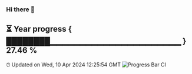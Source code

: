 ### Hi there 👋
⏳ Year progress { ████████▁▁▁▁▁▁▁▁▁▁▁▁▁▁▁▁▁▁▁▁▁▁ } 27.46 %
---
⏰ Updated on Wed, 10 Apr 2024 12:25:54 GMT
![Progress Bar CI](https://github.com/liununu/liununu/workflows/Progress%20Bar%20CI/badge.svg)
